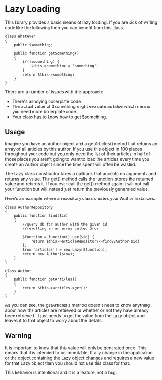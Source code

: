Lazy Loading
============

This library provides a basic means of lazy loading. If you are sick of writing code like the following then you can 
benefit from this class.

    class Whatever
    {
        public $something;
        
        public function getSomething()
        {
            if(!$something) {
                $this->something = 'something';
            }
            return $this->something;
        }
    }

There are a number of issues with this approach:

* There's annoying boilerplate code.
* The actual value of $something might evaluate as false which means you need more boilerplate code.
* Your class has to know how to get $something.

Usage
-----

Imagine you have an Author object and a getArticles() metod that returns an array of all articles by this author.
If you use this object in 100 places throughout your code but you only need the list of their articles in half of those 
places you aren't going to want to load the articles every time you create an Author object since the time
spent will often be wasted.

The Lazy class constructor takes a callback that accepts no arguments and returns any value. The get() method calls the 
function, stores the returned value and returns it. If you ever call the get() method again it will not call your 
function but will instead just return the previously generated value.

Here's an example where a repository class creates your Author instances:

    class AuthorRepository
    {
        public function find($id)
        {
            //query db for author with the given id
            //resulting an an array called $row
            
            $function = function() use($id) {
                return $this->articleRepository->findByAuthor($id)
            };
            $row['articles'] = new Lazy($function);
            return new Author($row);
        }
    }
    
    class Author
    {
        public function getArticles()
        {
            return $this->articles->get();
        }
    }

As you can see, the getArticles() method doesn't need to know anything about how the articles are retrieved or whether
or not they have already been retrieved. It just needs to get the value from the Lazy object and leaves it to that
object to worry about the details.

Warning
-------

It is important to know that this value will only be generated once. This means that it is intended to be immutable. If
any change in the application or the object containing the Lazy object changes and requires a new value for that Lazy 
object then you should not use this class for that.

This behavior is intentional and it is a feature, not a bug.